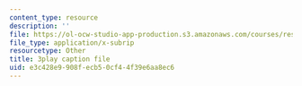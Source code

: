 ```yaml
---
content_type: resource
description: ''
file: https://ol-ocw-studio-app-production.s3.amazonaws.com/courses/res-6-012-introduction-to-probability-spring-2018/e3c428e9908fecb50cf44f39e6aa8ec6_zM39sZL9oGE.srt
file_type: application/x-subrip
resourcetype: Other
title: 3play caption file
uid: e3c428e9-908f-ecb5-0cf4-4f39e6aa8ec6
---
```


